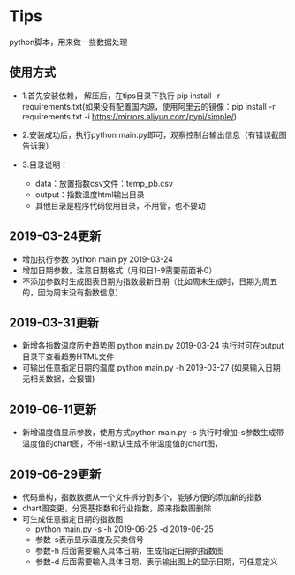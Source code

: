 # Tips

python脚本，用来做一些数据处理

## 使用方式

* 1.首先安装依赖， 解压后，在tips目录下执行 pip install -r requirements.txt(如果没有配置国内源，使用阿里云的镜像：pip install -r requirements.txt -i https://mirrors.aliyun.com/pypi/simple/)
   
* 2.安装成功后，执行python main.py即可，观察控制台输出信息（有错误截图告诉我）
* 3.目录说明：
    * data：放置指数csv文件：temp_pb.csv
    * output：指数温度html输出目录
    * 其他目录是程序代码使用目录，不用管，也不要动
    
## 2019-03-24更新
* 增加执行参数 python main.py 2019-03-24 
* 增加日期参数，注意日期格式（月和日1-9需要前面补0）
* 不添加参数时生成图表日期为指数最新日期（比如周末生成时，日期为周五的，因为周末没有指数信息）

## 2019-03-31更新
* 新增各指数温度历史趋势图 python main.py 2019-03-24 执行时可在output目录下查看趋势HTML文件
* 可输出任意指定日期的温度 python main.py -h 2019-03-27 (如果输入日期无相关数据，会报错)

## 2019-06-11更新
* 新增温度值显示参数，使用方式python main.py -s 执行时增加-s参数生成带温度值的chart图，不带-s默认生成不带温度值的chart图，

##  2019-06-29更新
* 代码重构，指数数据从一个文件拆分到多个，能够方便的添加新的指数
* chart图变更，分宽基指数和行业指数，原来指数图删除
* 可生成任意指定日期的指数图
  * python main.py -s -h 2019-06-25 -d 2019-06-25
  * 参数-s表示显示温度及买卖信号
  * 参数-h 后面需要输入具体日期，生成指定日期的指数图
  * 参数-d 后面需要输入具体日期，表示输出图上的显示日期，可任意定义
  





